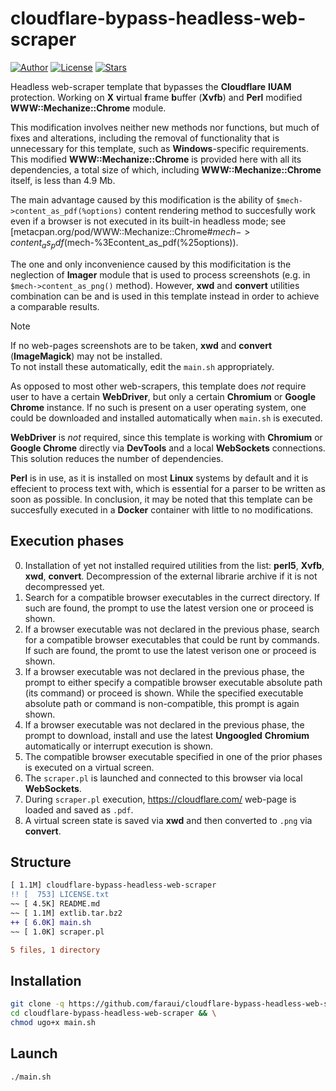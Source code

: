# cloudflare-bypass-headless-web-scraper
[![Author](https://img.shields.io/badge/Author-@faraui-lightgreen.svg)](https://github.com/faraui)
[![License](https://img.shields.io/badge/License-ISC-lightblue.svg)](https://raw.githubusercontent.com/faraui/cloudflare-bypass-headless-web-scraper/main/LICENSE.txt)
[![Stars](https://img.shields.io/badge/Stars->100-lightyellow.svg)](https://github.com/faraui/cloudflare-bypass-headless-web-scraper/stargazers)

Headless web-scraper template that bypasses the **Cloudflare** **IUAM** protection. Working on **X** **v**irtual **f**rame **b**uffer (**Xvfb**) and **Perl** modified **WWW::Mechanize::Chrome** module.

This modification involves neither new methods nor functions, but much of fixes and alterations, including the removal of functionality that is unnecessary for this template, such as **Windows**-specific requirements. This modified **WWW::Mechanize::Chrome** is provided here with all its dependencies, a total size of which, including **WWW::Mechanize::Chrome** itself, is less than 4.9 Mb.

The main advantage caused by this modification is the ability of `$mech->content_as_pdf(%options)` content rendering method to succesfully work even if a browser is not executed in its built-in headless mode; see [metacpan.org/pod/WWW::Mechanize::Chrome#$mech->content_as_pdf(%options)](https://metacpan.org/pod/WWW::Mechanize::Chrome#$mech-%3Econtent_as_pdf(%25options)).

The one and only inconvenience caused by this modificitation is the neglection of **Imager** module that is used to process screenshots (e.g. in `$mech->content_as_png()` method). However, **xwd** and **convert** utilities combination can be and is used in this template instead in order to achieve a comparable results.

> [!NOTE]
> If no web-pages screenshots are to be taken, **xwd** and **convert** (**ImageMagick**) may not be installed.\
> To not install these automatically, edit the `main.sh` appropriately.

As opposed to most other web-scrapers, this template does *not* require user to have a certain **WebDriver**, but only a certain **Chromium** or **Google Chrome** instance. If no such is present on a user operating system, one could be downloaded and installed automatically when `main.sh` is executed.

**WebDriver** is *not* required, since this template is working with **Chromium** or **Google Chrome** directly via **DevTools** and a local **WebSockets** connections. This solution reduces the number of dependencies.

**Perl** is in use, as it is installed on most **Linux** systems by default and it is effecient to process text with, which is essential for a parser to be written as soon as possible. In conclusion, it may be noted that this template can be succesfully executed in a **Docker** container with little to no modifications.

## Execution phases
0. Installation of yet not installed required utilities from the list: **perl5**, **Xvfb**, **xwd**, **convert**. Decompression of the external librarie archive if it is not decompressed yet.
1. Search for a compatible browser executables in the currect directory. If such are found, the prompt to use the latest version one or proceed is shown.
2. If a browser executable was not declared in the previous phase, search for a compatible browser executables that could be runt by commands. If such are found, the promt to use the latest verison one or proceed is shown.
3. If a browser executable was not declared in the previous phase, the prompt to either specify a compatible browser executable absolute path (its command) or proceed is shown. While the specified executable absolute path or command is non-compatible, this prompt is again shown.
4. If a browser executable was not declared in the previous phase, the prompt to download, install and use the latest **Ungoogled** **Chromium** automatically or interrupt execution is shown.
5. The compatible browser executable specified in one of the prior phases is executed on a virtual screen.
6. The `scraper.pl` is launched and connected to this browser via local **WebSockets**.
7. During `scraper.pl` execution, https://cloudflare.com/ web-page is loaded and saved as `.pdf`.
8. A virtual screen state is saved via **xwd** and then converted to `.png` via **convert**.

## Structure
```diff
[ 1.1M] cloudflare-bypass-headless-web-scraper
!! [  753] LICENSE.txt
~~ [ 4.5K] README.md
~~ [ 1.1M] extlib.tar.bz2
++ [ 6.0K] main.sh
~~ [ 1.0K] scraper.pl

5 files, 1 directory
```

## Installation
```bash
git clone -q https://github.com/faraui/cloudflare-bypass-headless-web-scraper.git && \
cd cloudflare-bypass-headless-web-scraper && \
chmod ugo+x main.sh
```

## Launch
```bash
./main.sh
```
